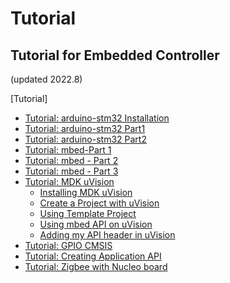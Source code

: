 # Tutorial

## Tutorial for Embedded Controller

(updated 2022.8)

\[Tutorial]

* [Tutorial: arduino-stm32 Installation](tutorial-arduino-stm32/tutorial-arduino-stm32-installation.md)
* [Tutorial: arduino-stm32 Part1](tutorial-arduino-stm32/tutorial-arduino-stm32-part1.md)
* [Tutorial: arduino-stm32 Part2](tutorial-arduino-stm32/tutorial-arduino-stm32-part-2.md)
* [Tutorial: mbed-Part 1](../../stm32-m4-programming/tutorial-mbed/tutorial-create-new-project-in-mbed.md)
* [Tutorial: mbed - Part 2](../../stm32-m4-programming/tutorial-mbed/tutorial-gpio-with-mbed-part-1.md)
* [Tutorial: mbed - Part 3](../../stm32-m4-programming/tutorial-mbed/tutorial-mbed-part-2.md)
* [Tutorial: MDK uVision](mdk-uvision/)
  * [Installing MDK uVision](mdk-uvision/installation.md)
  * [Create a Project with uVision](mdk-uvision/create-a-project-with-uvision.md)
  * [Using Template Project](mdk-uvision/using-template-project.md)
  * [Using mbed API on uVision](../../stm32-m4-programming/tutorial-mbed/using-mbed-api-on-uvision.md)
  * [Adding my API header in uVision](mdk-uvision/adding-my-api-header-in-uvision.md)
* [Tutorial: GPIO CMSIS](broken-reference/)
* [Tutorial: Creating Application API](tutorial-creating-application-api.md)
* [Tutorial: Zigbee with Nucleo board](zigbee.md)
